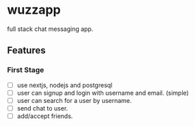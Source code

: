# wuzzapp
full stack chat messaging app.

## Features

### First Stage
- [ ] use nextjs, nodejs and postgresql
- [ ] user can signup and login with username and email. (simple)
- [ ] user can search for a user by username.
- [ ] send chat to user.
- [ ] add/accept friends.
